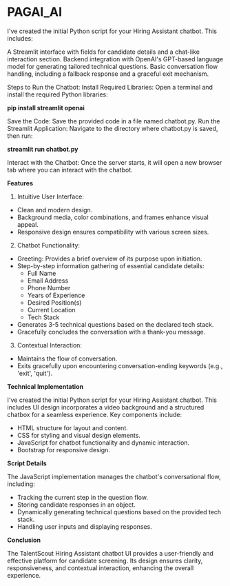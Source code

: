 # PAGAI_AI

I've created the initial Python script for your Hiring Assistant chatbot. This includes:

A Streamlit interface with fields for candidate details and a chat-like interaction section.
Backend integration with OpenAI's GPT-based language model for generating tailored technical questions.
Basic conversation flow handling, including a fallback response and a graceful exit mechanism.

Steps to Run the Chatbot:
Install Required Libraries: Open a terminal and install the required Python libraries:

**pip install streamlit openai**

Save the Code: Save the provided code in a file named chatbot.py.
Run the Streamlit Application: Navigate to the directory where chatbot.py is saved, then run:

**streamlit run chatbot.py**

Interact with the Chatbot: Once the server starts, it will open a new browser tab where you can interact with the chatbot.

**Features**

1. Intuitive User Interface:
- Clean and modern design.
- Background media, color combinations, and frames enhance visual appeal.
- Responsive design ensures compatibility with various screen sizes.
2. Chatbot Functionality:
- Greeting: Provides a brief overview of its purpose upon initiation.
- Step-by-step information gathering of essential candidate details:
  - Full Name
  - Email Address
  - Phone Number
  - Years of Experience
  - Desired Position(s)
  - Current Location
  - Tech Stack
- Generates 3-5 technical questions based on the declared tech stack.
- Gracefully concludes the conversation with a thank-you message.
3. Contextual Interaction:
- Maintains the flow of conversation.
- Exits gracefully upon encountering conversation-ending keywords (e.g., 'exit', 'quit').

  
**Technical Implementation**

I've created the initial Python script for your Hiring Assistant chatbot. This includes UI design incorporates a video background and a structured chatbox for a seamless experience. Key components include:
- HTML structure for layout and content.
- CSS for styling and visual design elements.
- JavaScript for chatbot functionality and dynamic interaction.
- Bootstrap for responsive design.

  
**Script Details**

The JavaScript implementation manages the chatbot's conversational flow, including:
- Tracking the current step in the question flow.
- Storing candidate responses in an object.
- Dynamically generating technical questions based on the provided tech stack.
- Handling user inputs and displaying responses.

**Conclusion**

The TalentScout Hiring Assistant chatbot UI provides a user-friendly and effective platform for candidate screening. Its design ensures clarity, responsiveness, and contextual interaction, enhancing the overall experience.
